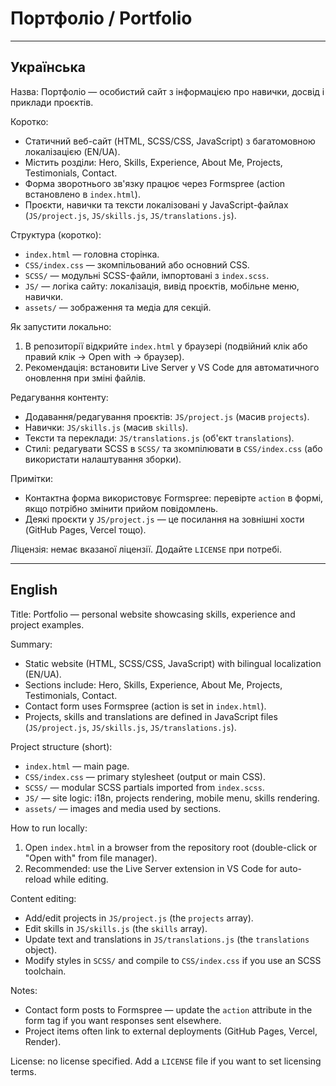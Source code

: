 # Портфоліо / Portfolio

---

## Українська

Назва: Портфоліо — особистий сайт з інформацією про навички, досвід і приклади проєктів.

Коротко:
- Статичний веб-сайт (HTML, SCSS/CSS, JavaScript) з багатомовною локалізацією (EN/UA).
- Містить розділи: Hero, Skills, Experience, About Me, Projects, Testimonials, Contact.
- Форма зворотнього зв'язку працює через Formspree (action встановлено в `index.html`).
- Проєкти, навички та тексти локалізовані у JavaScript-файлах (`JS/project.js`, `JS/skills.js`, `JS/translations.js`).

Структура (коротко):
- `index.html` — головна сторінка.
- `CSS/index.css` — зкомпільований або основний CSS.
- `SCSS/` — модульні SCSS-файли, імпортовані з `index.scss`.
- `JS/` — логіка сайту: локалізація, вивід проєктів, мобільне меню, навички.
- `assets/` — зображення та медіа для секцій.

Як запустити локально:
1. В репозиторії відкрийте `index.html` у браузері (подвійний клік або правий клік → Open with → браузер).
2. Рекомендація: встановити Live Server у VS Code для автоматичного оновлення при зміні файлів.

Редагування контенту:
- Додавання/редагування проєктів: `JS/project.js` (масив `projects`).
- Навички: `JS/skills.js` (масив `skills`).
- Тексти та переклади: `JS/translations.js` (об'єкт `translations`).
- Стилі: редагувати SCSS в `SCSS/` та зкомпілювати в `CSS/index.css` (або використати налаштування зборки).

Примітки:
- Контактна форма використовує Formspree: перевірте `action` в формі, якщо потрібно змінити прийом повідомлень.
- Деякі проєкти у `JS/project.js` — це посилання на зовнішні хости (GitHub Pages, Vercel тощо).

Ліцензія: немає вказаної ліцензії. Додайте `LICENSE` при потребі.

---

## English

Title: Portfolio — personal website showcasing skills, experience and project examples.

Summary:
- Static website (HTML, SCSS/CSS, JavaScript) with bilingual localization (EN/UA).
- Sections include: Hero, Skills, Experience, About Me, Projects, Testimonials, Contact.
- Contact form uses Formspree (action is set in `index.html`).
- Projects, skills and translations are defined in JavaScript files (`JS/project.js`, `JS/skills.js`, `JS/translations.js`).

Project structure (short):
- `index.html` — main page.
- `CSS/index.css` — primary stylesheet (output or main CSS).
- `SCSS/` — modular SCSS partials imported from `index.scss`.
- `JS/` — site logic: i18n, projects rendering, mobile menu, skills rendering.
- `assets/` — images and media used by sections.

How to run locally:
1. Open `index.html` in a browser from the repository root (double-click or "Open with" from file manager).
2. Recommended: use the Live Server extension in VS Code for auto-reload while editing.

Content editing:
- Add/edit projects in `JS/project.js` (the `projects` array).
- Edit skills in `JS/skills.js` (the `skills` array).
- Update text and translations in `JS/translations.js` (the `translations` object).
- Modify styles in `SCSS/` and compile to `CSS/index.css` if you use an SCSS toolchain.

Notes:
- Contact form posts to Formspree — update the `action` attribute in the form tag if you want responses sent elsewhere.
- Project items often link to external deployments (GitHub Pages, Vercel, Render).

License: no license specified. Add a `LICENSE` file if you want to set licensing terms.

